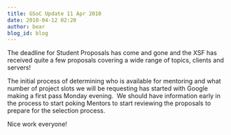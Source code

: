 ```yaml
---
title: GSoC Update 11 Apr 2010
date: 2010-04-12 02:20
author: bear
blog_id: blog
---
```


The deadline for Student Proposals has come and gone and the XSF has received quite a few proposals covering a wide range of topics, clients and servers!

The initial process of determining who is available for mentoring and what number of project slots we will be requesting has started with Google making a first pass Monday evening.  We should have information early in the process to start poking Mentors to start reviewing the proposals to prepare for the selection process.

Nice work everyone!
